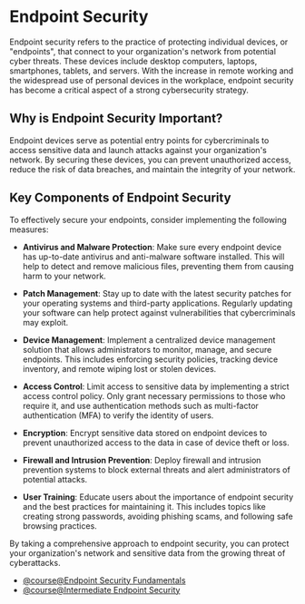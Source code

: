 # Endpoint Security

Endpoint security refers to the practice of protecting individual devices, or "endpoints", that connect to your organization's network from potential cyber threats. These devices include desktop computers, laptops, smartphones, tablets, and servers. With the increase in remote working and the widespread use of personal devices in the workplace, endpoint security has become a critical aspect of a strong cybersecurity strategy.

## Why is Endpoint Security Important?

Endpoint devices serve as potential entry points for cybercriminals to access sensitive data and launch attacks against your organization's network. By securing these devices, you can prevent unauthorized access, reduce the risk of data breaches, and maintain the integrity of your network.

## Key Components of Endpoint Security

To effectively secure your endpoints, consider implementing the following measures:

- **Antivirus and Malware Protection**: Make sure every endpoint device has up-to-date antivirus and anti-malware software installed. This will help to detect and remove malicious files, preventing them from causing harm to your network.

- **Patch Management**: Stay up to date with the latest security patches for your operating systems and third-party applications. Regularly updating your software can help protect against vulnerabilities that cybercriminals may exploit.

- **Device Management**: Implement a centralized device management solution that allows administrators to monitor, manage, and secure endpoints. This includes enforcing security policies, tracking device inventory, and remote wiping lost or stolen devices.

- **Access Control**: Limit access to sensitive data by implementing a strict access control policy. Only grant necessary permissions to those who require it, and use authentication methods such as multi-factor authentication (MFA) to verify the identity of users.

- **Encryption**: Encrypt sensitive data stored on endpoint devices to prevent unauthorized access to the data in case of device theft or loss.

- **Firewall and Intrusion Prevention**: Deploy firewall and intrusion prevention systems to block external threats and alert administrators of potential attacks.

- **User Training**: Educate users about the importance of endpoint security and the best practices for maintaining it. This includes topics like creating strong passwords, avoiding phishing scams, and following safe browsing practices.

By taking a comprehensive approach to endpoint security, you can protect your organization's network and sensitive data from the growing threat of cyberattacks.


- [@course@Endpoint Security Fundamentals](https://www.cybrary.it/course/endpoint-security-fundamentals)
- [@course@Intermediate Endpoint Security](https://www.cybrary.it/course/intermediate-endpoint-security)
